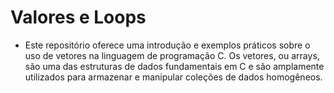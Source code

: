 # Valores e Loops 

- Este repositório oferece uma introdução e exemplos práticos sobre o uso de vetores na linguagem de programação C. Os vetores, ou arrays, são uma das estruturas de dados fundamentais em C e são amplamente utilizados para armazenar e manipular coleções de dados homogêneos.
